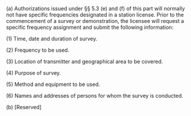 (a) Authorizations issued under §§ 5.3 (e) and (f) of this part will normally not have specific frequencies designated in a station license. Prior to the commencement of a survey or demonstration, the licensee will request a specific frequency assignment and submit the following information:

(1) Time, date and duration of survey.

(2) Frequency to be used.

(3) Location of transmitter and geographical area to be covered.

(4) Purpose of survey.

(5) Method and equipment to be used.
                                    

(6) Names and addresses of persons for whom the survey is conducted.

(b) [Reserved]

